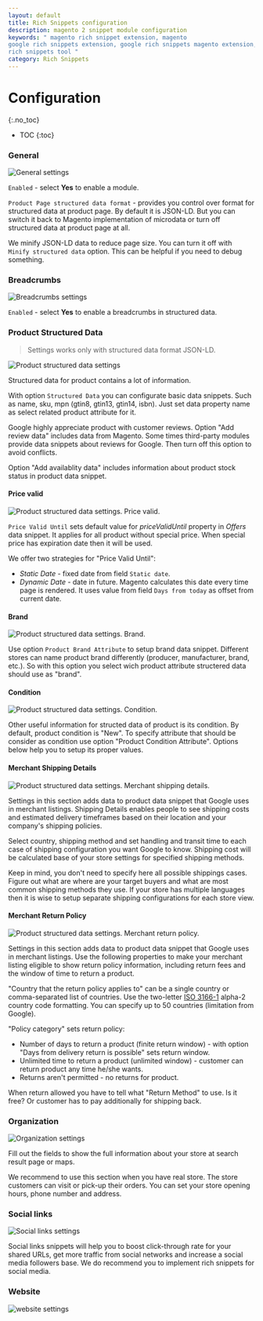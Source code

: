 ```yaml
---
layout: default
title: Rich Snippets configuration
description: magento 2 snippet module configuration
keywords: " magento rich snippet extension, magento
google rich snippets extension, google rich snippets magento extension, google
rich snippets tool "
category: Rich Snippets
---
```


# Configuration
{:.no_toc}

* TOC
{:toc}

### General

![General settings](/images/m2/rich-snippets/config-general.png)

`Enabled` - select **Yes** to enable a module.

`Product Page structured data format` - provides you control over format for structured data at product page. By default it is JSON-LD. But you can switch it back to Magento implementation of microdata or turn off structured data at product page at all.

We minify JSON-LD data to reduce page size. You can turn it off with `Minify structured data` option. This can be helpful if you need to debug something.

### Breadcrumbs

![Breadcrumbs settings](/images/m2/rich-snippets/config-breadcrumbs.png)

`Enabled` - select **Yes** to enable a breadcrumbs in structured data.

### Product Structured Data

> Settings works only with structured data format JSON-LD.

![Product structured data settings](/images/m2/rich-snippets/config-product-v4.png)

Structured data for product contains a lot of information.

With option `Structured Data` you can configurate basic data snippets. Such as  name, sku, mpn (gtin8, gtin13, gtin14, isbn). Just set data property name as select related product attribute for it.

Google highly appreciate product with customer reviews. Option "Add review data" includes data from Magento. Some times third-party modules provide data snippets about reviews for Google. Then turn off this option to avoid conflicts.

Option "Add availablity data" includes information about product stock status in product data snippet.

#### Price valid

![Product structured data settings. Price valid.](/images/m2/rich-snippets/config-product-price-valid.png)

`Price Valid Until` sets default value for *priceValidUntil* property in *Offers* data snippet. It applies for all product without special price. When special price has expiration date then it will be used.

We offer two strategies for "Price Valid Until":
  - *Static Date* - fixed date from field `Static date`.
  - *Dynamic Date* - date in future. Magento calculates this date every time page is rendered. It uses value from field `Days from today` as offset from current date.

#### Brand

![Product structured data settings. Brand.](/images/m2/rich-snippets/config-product-brand.png)

Use option `Product Brand Attribute` to setup brand data snippet. Different stores can name product brand differently (producer, manufacturer, brand, etc.). So with this option you select wich product attribute structered data should use as "brand".

#### Condition

![Product structured data settings. Condition.](/images/m2/rich-snippets/config-product-condition.png)

Other useful information for structed data of product is its condition. By default, product condition is "New". To specify attribute that should be consider as condition use option "Product Condition Attribute". Options below help you to setup its proper values.

#### Merchant Shipping Details

![Product structured data settings. Merchant shipping details.](/images/m2/rich-snippets/config-product-shipping-details.png)

Settings in this section adds data to product data snippet that Google uses in merchant listings. Shipping Details enables people to see shipping costs and estimated delivery timeframes based on their location and your company's shipping policies.

Select country, shipping method and set handling and transit time to each case of shipping configuration you want Google to know. Shipping cost will be calculated base of your store settings for specified shipping methods.

Keep in mind, you don't need to specify here all possible shippings cases. Figure out what are where are your target buyers and what are most common shipping methods they use. If your store has multiple languages then it is wise to setup separate shipping configurations for each store view.

#### Merchant Return Policy

![Product structured data settings. Merchant return policy.](/images/m2/rich-snippets/config-product-return-policy.png)

Settings in this section adds data to product data snippet that Google uses in merchant listings. Use the following properties to make your merchant listing eligible to show return policy information, including return fees and the window of time to return a product.

"Country that the return policy applies to" can be a single country or comma-separated list of countries. Use the two-letter [ISO 3166-1](https://en.wikipedia.org/wiki/ISO_3166-1) alpha-2 country code formatting. You can specify up to 50 countries (limitation from Google).

"Policy category" sets return policy:
  - Number of days to return a product (finite return window) - with option "Days from delivery return is possible" sets return window.
  - Unlimited time to return a product (unlimited window) - customer can return product any time he/she wants.
  - Returns aren't permitted - no returns for product.

When return allowed you have to tell what "Return Method" to use.  Is it free? Or customer has to pay additionally for shipping back.

### Organization

![Organization settings](/images/m2/rich-snippets/config-organization-v2.png)

Fill out the fields to show the full information about your store at search result page or maps.

We recommend to use this section when you have real store. The store customers can visit or pick-up their orders. You can set your store opening hours, phone number and address.

### Social links

![Social links settings](/images/m2/rich-snippets/config-social.png)

Social links snippets will help you to boost click-through rate for your shared URLs, get more traffic from social networks and increase a social media followers base. We do recommend you to implement rich snippets for social media.

### Website

![website settings](/images/m2/rich-snippets/config-website.png)




